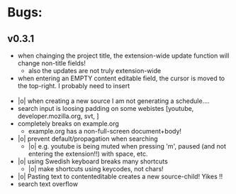 
# Bugs:

## v0.3.1
- when chainging the project title, the extension-wide update function will change non-title fields!
    - also the updates are not truly extension-wide
- when entering an EMPTY content editable field, the cursor is moved to the top-right. I probably need to insert <div><br></div>
- |o| when creating a new source I am not generating a schedule....
- search input is loosing padding on some webistes [youtube, developer.mozilla.org, svt, ]
- completely breaks on example.org
    - example.org has a non-full-screen document+body!
- |o| prevent default/propagation when searching
    - |o| e.g. youtube is being muted when pressing 'm', paused (and not entering the extension!!) with space, etc.
- |o| using Swedish keyboard breaks many shortcuts
    - |o| make shortcuts using keycodes, not chars!
- |o| Pasting text to contenteditable creates a new source-child! Yikes !!
- search text overflow

